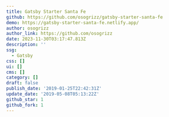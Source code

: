 ```yaml
---
title: Gatsby Starter Santa Fe
github: https://github.com/osogrizz/gatsby-starter-santa-fe
demo: https://gatsby-starter-santa-fe.netlify.app/
author: osogrizz
author_link: https://github.com/osogrizz
date: 2023-11-30T03:17:47.813Z
description: ''
ssg:
  - Gatsby
css: []
ui: []
cms: []
category: []
draft: false
publish_date: '2019-01-25T22:42:31Z'
update_date: '2019-05-08T05:13:22Z'
github_star: 1
github_fork: 1
---
```

